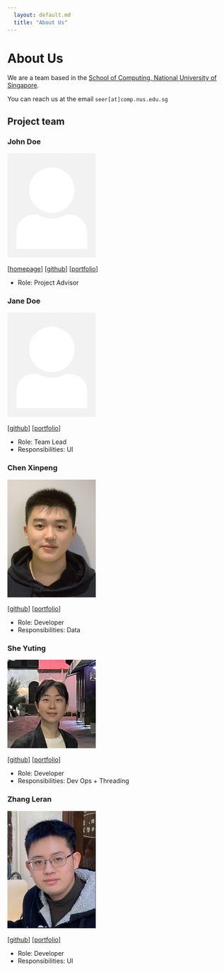 ```yaml
---
  layout: default.md
  title: "About Us"
---
```


# About Us

We are a team based in the [School of Computing, National University of Singapore](http://www.comp.nus.edu.sg).

You can reach us at the email `seer[at]comp.nus.edu.sg`

## Project team

### John Doe

<img src="images/johndoe.png" width="200px">

[[homepage](http://www.comp.nus.edu.sg/~damithch)]
[[github](https://github.com/johndoe)]
[[portfolio](team/johndoe.md)]

* Role: Project Advisor

### Jane Doe

<img src="images/johndoe.png" width="200px">

[[github](http://github.com/johndoe)]
[[portfolio](team/johndoe.md)]

* Role: Team Lead
* Responsibilities: UI

### Chen Xinpeng

<img src="images/xinpeng.png" width="200px">

[[github](http://github.com/subiloble)] [[portfolio](team/xinpeng.md)]

* Role: Developer
* Responsibilities: Data

### She Yuting

<img src="images/sheyuting.png" width="200px">

[[github](http://github.com/sheyuting)]
[[portfolio](team/sheyuting.md)]

* Role: Developer
* Responsibilities: Dev Ops + Threading

### Zhang Leran

<img src="images/zlllllr.png" width="200px">

[[github](http://github.com/zlllllr)]
[[portfolio](team/zlllllr.md)]

* Role: Developer
* Responsibilities: UI
